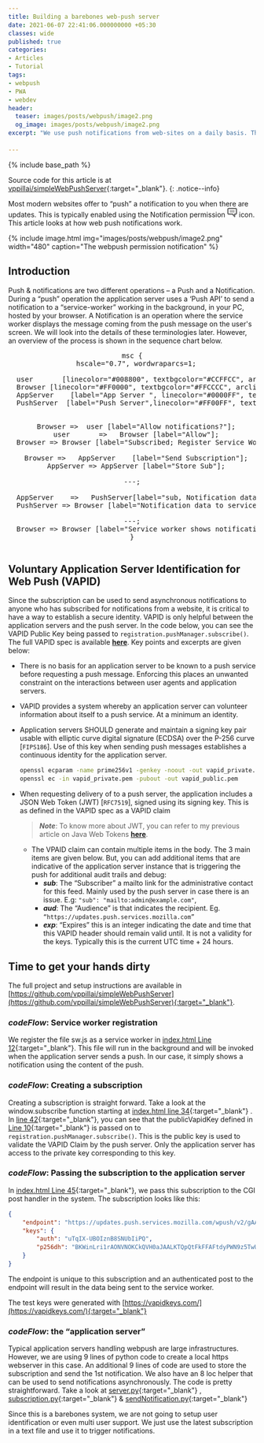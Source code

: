 ```yaml
---
title: Building a barebones web-push server
date: 2021-06-07 22:41:06.000000000 +05:30
classes: wide
published: true
categories:
- Articles
- Tutorial
tags:
- webpush
- PWA
- webdev
header:
  teaser: images/posts/webpush/image2.png
  og_image: images/posts/webpush/image2.png
excerpt: "We use push notifications from web-sites on a daily basis. This article is about building one from the ground-up in order to understand how the whole system pipeline works."

---
```



<style>
div {
  text-align: justify;
  text-justify: inter-word;
}
</style>

{% include base_path %}

Source code for this article is at [vppillai/simpleWebPushServer](https://github.com/vppillai/simpleWebPushServer){:target="\_blank"}.
{: .notice--info}

<script type="text/javascript" async
  src="/assets/js/thirdparty/mscgen-inpage.js ">
</script>

Most modern websites offer to “push” a notification to you when there are updates. This is typically enabled using the Notification permission ![](images/posts/webpush/image1.png) icon. This article looks at how web push notifications work.


{% include image.html
	img="images/posts/webpush/image2.png"
	width="480"
	caption="The webpush permission notification"
%}

## Introduction

Push & notifications are two different operations – a Push and a Notification. During a “push” operation the application server uses a ‘Push API’ to send a notification to a “service-worker” working in the background, in your PC, hosted by your browser. A Notification is an operation where the service worker displays the message coming from the push message on the user's screen. We will look into the details of these terminologies later. However, an overview of the process is shown in the sequence chart below.

<pre class='code mscgen mscgen_js' style="text-align: center;">
msc {
  hscale="0.7", wordwraparcs=1;

  user       [linecolor="#008800", textbgcolor="#CCFFCC", arclinecolor="#008800"],
  Browser [linecolor="#FF0000", textbgcolor="#FFCCCC", arclinecolor="#FF0000"],
  AppServer    [label="App Server ", linecolor="#0000FF", textbgcolor="#CCCCFF", arclinecolor="#0000FF"],
  PushServer  [label="Push Server",linecolor="#FF00FF", textbgcolor="#FFCCFF", arclinecolor="#FF00FF"];
  
  
  Browser =>  user [label="Allow notifications?"];
  user       =>   Browser [label="Allow"];
  Browser => Browser [label="Subscribed; Register Service Worker"];
  
  Browser =>   AppServer    [label="Send Subscription"];
  AppServer => AppServer [label="Store Sub"];

---;

  AppServer    =>   PushServer[label="sub, Notification data"];
  PushServer => Browser [label="Notification data to service worker"];
  
---;
  Browser => Browser [label="Service worker shows notification"] ;
}

</pre>

## Voluntary Application Server Identification for Web Push (VAPID)

Since the subscription can be used to send asynchronous notifications to anyone who has subscribed for notifications from a website, it is critical to have a way to establish a secure identity. VAPID is only helpful between the application servers and the push server. In the code below, you can see the VAPID Public Key being passed to `registration.pushManager.subscribe()`. The full VAPID spec is available [**here**](https://datatracker.ietf.org/doc/html/draft-ietf-webpush-vapid-00). Key points and excerpts are given below:

-	There is no basis for an application server to be known to a push service before requesting a push message. Enforcing this places an unwanted constraint on the interactions between user agents and application servers.
-	VAPID  provides a system whereby an application server can volunteer information about itself to a push service. At a minimum an identity.
-	Application servers SHOULD generate and maintain a signing key pair usable with elliptic curve digital signature (ECDSA) over the P-256 curve [`FIPS186`].  Use of this key when sending push messages establishes a continuous identity for the application server.

    ```bash
    openssl ecparam -name prime256v1 -genkey -noout -out vapid_private.pem
    openssl ec -in vapid_private.pem -pubout -out vapid_public.pem
    ```

-	When requesting delivery of to a push server, the application includes a JSON Web Token (JWT) [`RFC7519`], signed using its signing key. This is as defined in the VAPID spec as a VAPID claim

    > ***Note***: To know more about JWT, you can refer to my previous article on Java Web Tokens [**here**](/articles/tutorial/understanding-JSON-web-tokens/). 

    - The VPAID claim can contain multiple items in the body. The 3 main items are given below. But, you can add additional items that are indicative of the application server instance that is triggering the push for additional audit trails and debug:
        - ***sub***: The “Subscriber” a mailto link for the administrative contact for this feed. Mainly used by the push server in case there is an issue. E.g: `"sub": "mailto:admin@example.com"`,
        - ***aud***: The “Audience” is that indicates the recipient.  Eg. `“https://updates.push.services.mozilla.com”`
        - ***exp***: “Expires” this is an integer indicating the date and time that this VAPID header should remain valid until. It is not a validity for the keys. Typically this is the current UTC time + 24 hours. 

## Time to get your hands dirty

The full project and setup instructions are available in [https://github.com/vppillai/simpleWebPushServer](https://github.com/vppillai/simpleWebPushServer){:target="_blank"}.

### _codeFlow_: Service worker registration

We register the file sw.js as a service worker in [index.html Line 12](https://github.com/vppillai/simpleWebPushServer/blob/0c3c10a2150550f9e0a8f40eca85aca5f89dacd0/index.html#L12){:target="_blank"}. This file will run in the background and will be invoked when the application server sends a push. In our case, it simply shows a notification using the content of the push. 


### _codeFlow_: Creating a subscription

Creating a subscription is straight forward. Take a look at the window.subscribe function  starting at [index.html line 34](https://github.com/vppillai/simpleWebPushServer/blob/0c3c10a2150550f9e0a8f40eca85aca5f89dacd0/index.html#L34){:target="_blank"} . In [line 42](https://github.com/vppillai/simpleWebPushServer/blob/0c3c10a2150550f9e0a8f40eca85aca5f89dacd0/index.html#L42){:target="_blank"}, you can see that the publicVapidKey defined in [Line 10](https://github.com/vppillai/simpleWebPushServer/blob/0c3c10a2150550f9e0a8f40eca85aca5f89dacd0/index.html#L10){:target="_blank"} is passed on to `registration.pushManager.subscribe()`. This is the public key is used to validate the VAPID Claim by the push server. Only the application server has access to the private key corresponding to this key. 

### _codeFlow_: Passing the subscription to the application server

In [index.html Line 45](https://github.com/vppillai/simpleWebPushServer/blob/0c3c10a2150550f9e0a8f40eca85aca5f89dacd0/index.html#L45){:target="_blank"}, we pass this subscription to the CGI post handler in the system. The subscription looks like this:

```json
{
    "endpoint": "https://updates.push.services.mozilla.com/wpush/v2/gAAAAABguiX6BAmaIsMsrVpE0qmz19jppZKaYvVIG8I6KVc8zyHHQbncEVgCstSFUMY-cHybm5EJRbdvTvfk1DNjg2vRlD_SqssiUbcLoCbnXG_w0iV4pO1ZlTYo50tT6x7jWttqJ4pIKz90QJq2qQAuJTZZbOQlJJMwFaGeavOvU4Mc8l-OUgM",
    "keys": {
        "auth": "uTqIX-UBOIznB8SNUbIiPQ",
        "p256dh": "BKWinLri1rAONVNOKCkQVH0aJAALKTQpQtFkFFAFtdyPWN9z5TwUfzljJpSpnjPsJB7OQi00cQry3ZgIRZKeizc"
    }
}
```

The endpoint is unique to this subscription and an authenticated post to the endpoint will result in the data being sent to the service worker.

The test keys were generated with [https://vapidkeys.com/](https://vapidkeys.com/){:target="_blank"}


### _codeFlow_: the “application server”

Typical application servers handling webpush are large infrastructures. However, we are using 9 lines of python code to create a local https webserver in this case. An additional 9 lines of code are used to store the subscription and send the 1st notification. We also have an 8 loc helper that can be used to send notifications asynchronously. The code is pretty straightforward. Take a look at [server.py](https://github.com/vppillai/simpleWebPushServer/blob/main/server.py){:target="_blank"} , [subscription.py](https://github.com/vppillai/simpleWebPushServer/blob/main/subscription.py){:target="_blank"} & [sendNotification.py](https://github.com/vppillai/simpleWebPushServer/blob/main/sendNotification.py){:target="_blank"}

Since this is a barebones system, we are not going to setup user identification or even multi user support. We just use the latest subscription in a text file and use it to trigger notifications. 









